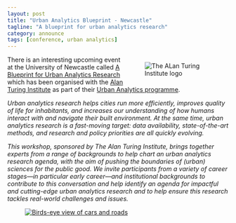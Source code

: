 ```yaml
---
layout: post
title: "Urban Analytics Blueprint - Newcastle"
tagline: "A blueprint for urban analytics research"
category: announce
tags: [conference, urban analytics]
---
```


<figure style="width:30%;float:right;" >
<img src="{{site.url}}{{site.baseurl}}/figures/LOGO_TURING.png" alt="The ALan Turing Institute logo" />
</figure>

There is an interesting upcoming event at the University of Newcastle called [A Blueprint for Urban Analytics Research](https://www.turing.ac.uk/events/blueprint-urban-analytics-research) which has been organised with the [Alan Turing Institute](https://www.turing.ac.uk/) as part of their [Urban Analytics programme](https://www.turing.ac.uk/research/research-programmes/urban-analytics).

_Urban analytics research helps cities run more efficiently, improves quality of life for inhabitants, and increases our understanding of how humans interact with and navigate their built environment. At the same time, urban analytics research is a fast-moving target: data availability, state-of-the-art methods, and research and policy priorities are all quickly evolving._

_This workshop, sponsored by The Alan Turing Institute, brings together experts from a range of backgrounds to help chart an urban analytics research agenda, with the aim of pushing the boundaries of (urban) sciences for the public good. We invite participants from a variety of career stages—in particular early career—and institutional backgrounds to contribute to this conversation and help identify an agenda for impactful and cutting-edge urban analytics research and to help ensure this research tackles real-world challenges and issues._


<figure>
  <a href="https://www.turing.ac.uk/events/blueprint-urban-analytics-research">
    <img src="https://www.turing.ac.uk/sites/default/files/styles/hero/public/2019-02/denys-nevozhai-100695-unsplash.jpg" alt="Birds-eye view of cars and roads" /></a>
</figure>


